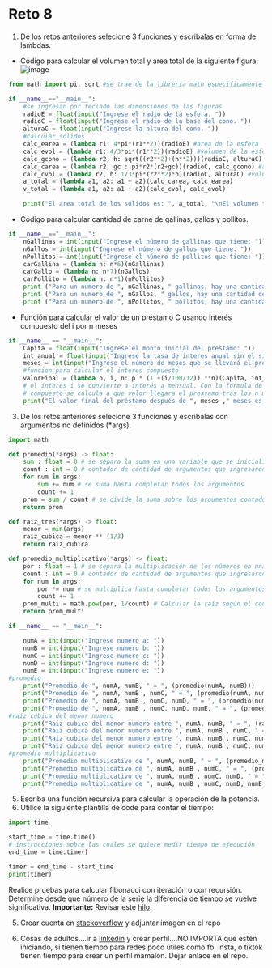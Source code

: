 # Reto 8

1. De los retos anteriores selecione 3 funciones y escribalas en forma de lambdas.
* Código para calcular el volumen total y area total de la siguiente figura:
![image](https://github.com/user-attachments/assets/8300fa43-7ae4-494d-9cff-82b22d296726)
```python
from math import pi, sqrt #se trae de la libreria math especificamente los dos modulos que serán utilizados

if __name__=="__main__":
    #se ingresan por teclado las dimensiones de las figuras 
    radioE = float(input("Ingrese el radio de la esfera. "))
    radioC = float(input("Ingrese el radio de la base del cono. "))
    alturaC = float(input("Ingrese la altura del cono. "))
    #calcular_sólidos 
    calc_earea = (lambda r1: 4*pi*(r1**2))(radioE) #area de la esfera 
    calc_evol = (lambda r1: 4/3*pi*(r1**2))(radioE) #volumen de la esfera
    calc_gcono = (lambda r2, h: sqrt((r2**2)+(h**2)))(radioC, alturaC) #geriatriz del cono
    calc_carea = (lambda r2, gc : pi*r2*(r2+gc))(radioC, calc_gcono) #area del cono
    calc_cvol = (lambda r2, h: 1/3*pi*(r2**2)*h)(radioC, alturaC) #volumen del cono
    a_total = (lambda a1, a2: a1 + a2)(calc_carea, calc_earea)
    v_total = (lambda a1, a2: a1 + a2)(calc_cvol, calc_evol)

    print("El area total de los sólidos es: ", a_total, "\nEl volumen total de los sólidos es: ", v_total)

```
* Código para calcular cantidad de carne de gallinas, gallos y pollitos.
```python
if __name__=="__main__":
    nGallinas = int(input("Ingrese el número de gallinas que tiene: "))
    nGallos = int(input("Ingrese el número de gallos que tiene: "))
    nPollitos = int(input("Ingrese el número de pollitos que tiene: "))
    carGallina = (lambda n: n*6)(nGallinas)
    carGallo = (lambda n: n*7)(nGallos)
    carPollito = (lambda n: n*1)(nPollitos)
    print ("Para un numero de ", nGallinas, " gallinas, hay una cantidad de carne de ", carGallina,"Kg")
    print ("Para un numero de ", nGallos, " gallos, hay una cantidad de carne de ", carGallo,"Kg")
    print ("Para un numero de ", nPollitos, " pollitos, hay una cantidad de carne de ", carPollito,"Kg")
```
* Función para calcular el valor de un préstamo C usando interés compuesto del i por n meses
```python
if __name__ == "__main__":
    Capita = float(input("Ingrese el monto inicial del prestamo: "))
    int_anual = float(input("Ingrese la tasa de interes anual sin el simbolo porcentaje: "))
    meses = int(input("Ingrese el número de meses que se llevará el prestamo: "))
    #funcion para calcular el interes compuesto
    valorFinal = (lambda p, i, n: p * (1 +(i/100/12)) **n)(Capita, int_anual, meses)
    # el interes i se convierte a interés a mensual. Con la formula de interes
    # compuesto se calcula a que valor llegara el prestamo tras los n meses
    print("El valor final del préstamo después de ", meses ," meses es: ", valorFinal)
```

3. De los retos anteriores selecione 3 funciones y escribalas con argumentos no definidos (*args).

```python
import math

def promedio(*args) -> float:
    sum : float = 0 # se separa la suma en una variable que se inicializa en 0
    count : int = 0 # contador de cantidad de argumentos que ingresaron  
    for num in args: 
        sum += num # se suma hasta completar todos los argumentos 
        count += 1 
    prom = sum / count # se divide la suma sobre los argumentos contados 
    return prom

def raiz_tres(*args) -> float:
    menor = min(args)
    raiz_cubica = menor ** (1/3)
    return raiz_cubica

def promedio_multiplicativo(*args) -> float:
    por : float = 1 # se separa la multiplicación de los números en una variable inicializada en 1
    count : int = 0 # contador de cantidad de argumentos que ingresaron  
    for num in args: 
        por *= num # se multiplica hasta completar todos los argumentos 
        count += 1 
    prom_multi = math.pow(por, 1/count) # Calcular la raíz según el contador 
    return prom_multi

if __name__ == "__main__":

    numA = int(input("Ingrese numero a: "))
    numB = int(input("Ingrese numero b: "))
    numC = int(input("Ingrese numero c: "))
    numD = int(input("Ingrese numero d: "))
    numE = int(input("Ingrese numero e: "))
#promedio 
    print("Promedio de ", numA, numB, " = ", (promedio(numA, numB)))
    print("Promedio de ", numA, numB , numC, " = ", (promedio(numA, numB, numC)))
    print("Promedio de ", numA, numB , numC, numD, " = ", (promedio(numA, numB, numC, numD)))
    print("Promedio de ", numA, numB , numC, numD, numE, " = ", (promedio(numA, numB, numC, numD, numE)))
#raíz cúbica del menor numero
    print("Raiz cubica del menor numero entre ", numA, numB, " = ", (raiz_tres(numA, numB)))
    print("Raiz cubica del menor numero entre ", numA, numB , numC, " = ", (raiz_tres(numA, numB, numC)))
    print("Raiz cubica del menor numero entre ", numA, numB , numC, numD, " = ", (raiz_tres(numA, numB, numC, numD)))
    print("Raiz cubica del menor numero entre ", numA, numB , numC, numD, numE, " = ", (raiz_tres(numA, numB, numC, numD, numE)))
#promedio multiplicativo
    print("Promedio multiplicativo de ", numA, numB, " = ", (promedio_multiplicativo(numA, numB)))
    print("Promedio multiplicativo de ", numA, numB , numC, " = ", (promedio_multiplicativo(numA, numB, numC)))
    print("Promedio multiplicativo de ", numA, numB , numC, numD, " = ", (promedio_multiplicativo(numA, numB, numC, numD)))
    print("Promedio multiplicativo de ", numA, numB , numC, numD, numE, " = ", (promedio_multiplicativo(numA, numB, numC, numD, numE)))
```

5. Escriba una función recursiva para calcular la operación de la potencia.
6. Utilice la siguiente plantilla de code para contar el tiempo:
```python
import time

start_time = time.time()
# instrucciones sobre las cuales se quiere medir tiempo de ejecución
end_time = time.time()

timer = end_time - start_time
print(timer)
```

Realice pruebas para calcular fibonacci con iteración o con recursión. Determine desde que número de la serie la diferencia de tiempo se vuelve significativa.
**Importante:** Revisar este [hilo](https://stackoverflow.com/questions/8220801/how-to-use-timeit-module).

5. Crear cuenta en [stackoverflow](https://stackoverflow.com/) y adjuntar imagen en el repo

6. Cosas de adultos....ir a [linkedin](https://www.linkedin.com/) y crear perfil....NO IMPORTA que estén iniciando, si tienen tiempo para redes poco útiles como fb, insta, o tiktok tienen tiempo para crear un perfil mamalón. Dejar enlace en el repo.
